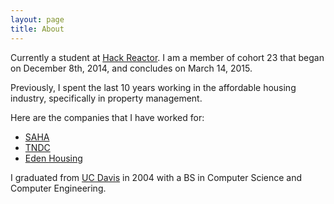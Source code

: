 ```yaml
---
layout: page
title: About
---
```


Currently a student at [Hack Reactor](http://www.hackreactor.com).  I am a member of cohort 23 that began on December 8th, 2014, and concludes on March 14, 2015.  

Previously, I spent the last 10 years working in the affordable housing industry, specifically in property management.  

Here are the companies that I have worked for:

* [SAHA](http://www.sahahomes.org)
* [TNDC](http://www.tndc.org)
* [Eden Housing](http://www.edenhousing.org)

I graduated from [UC Davis](http://www.ucdavis.edu) in 2004 with a BS in Computer Science and Computer Engineering. 
